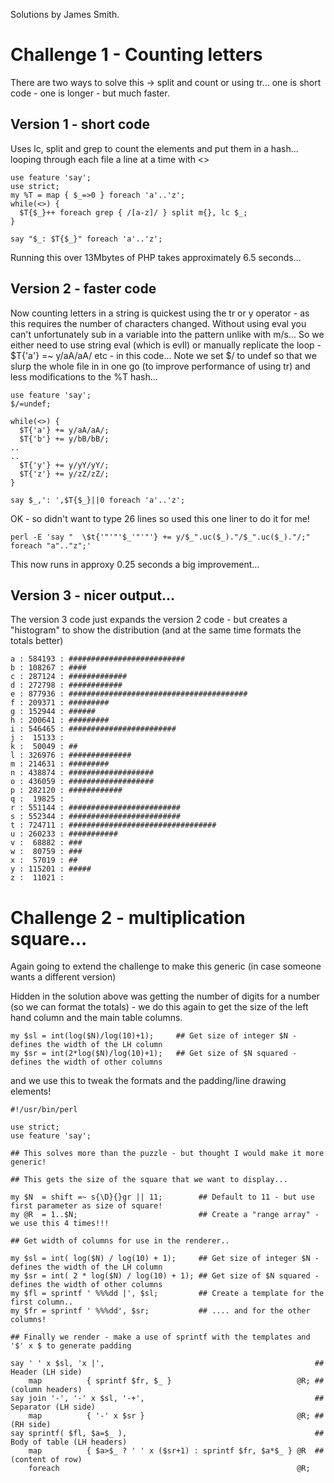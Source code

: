Solutions by James Smith.

# Challenge 1 - Counting letters

There are two ways to solve this -> split and count or using tr... one is short code - one is longer - but much faster.

## Version 1 - short code

Uses lc, split and grep to count the elements and put them in a hash... looping through each file a line at a time with <>

```
use feature 'say';
use strict;
my %T = map { $_=>0 } foreach 'a'..'z';
while(<>) {
  $T{$_}++ foreach grep { /[a-z]/ } split m{}, lc $_;
}

say "$_: $T{$_}" foreach 'a'..'z';
```

Running this over 13Mbytes of PHP takes approximately 6.5 seconds...

## Version 2 - faster code

Now counting letters in a string is quickest using the tr or y operator - as this requires the number of characters
changed. Without using eval you can't unfortunately sub in a variable into the pattern unlike with m/s... So we
either need to use string eval (which is evIl) or manually replicate the loop - $T{'a'} =~ y/aA/aA/ etc - in this
code... Note we set $/ to undef so that we slurp the whole file in in one go (to improve performance of using tr)
and less modifications to the %T hash...

```
use feature 'say';
$/=undef;

while(<>) {
  $T{'a'} += y/aA/aA/;
  $T{'b'} += y/bB/bB/;
..
..
  $T{'y'} += y/yY/yY/;
  $T{'z'} += y/zZ/zZ/;
}

say $_,': ',$T{$_}||0 foreach 'a'..'z';

```
OK - so didn't want to type 26 lines so used this one liner to do it for me!

```
perl -E 'say "  \$t{'"'"'$_'"'"'} += y/$_".uc($_)."/$_".uc($_)."/;" foreach "a".."z";' 
```

This now runs in approxy 0.25 seconds a big improvement...

## Version 3 - nicer output...

The version 3 code just expands the version 2 code - but creates a "histogram" to show the distribution (and at the same time formats the totals better)

```
a : 584193 : ##########################
b : 108267 : ####
c : 287124 : #############
d : 272798 : ############
e : 877936 : ########################################
f : 209371 : #########
g : 152944 : ######
h : 200641 : #########
i : 546465 : ########################
j :  15133 :
k :  50049 : ##
l : 326976 : ##############
m : 214631 : #########
n : 438874 : ###################
o : 436059 : ###################
p : 282120 : ############
q :  19825 :
r : 551144 : #########################
s : 552344 : #########################
t : 724711 : #################################
u : 260233 : ###########
v :  68882 : ###
w :  80759 : ###
x :  57019 : ##
y : 115201 : #####
z :  11021 :
```

# Challenge 2 - multiplication square...

Again going to extend the challenge to make this generic (in case someone wants a different version)

Hidden in the solution above was getting the number of digits for a number (so we can format the totals) - we do this again to get the size of the left hand column and the main table columns.

```
my $sl = int(log($N)/log(10)+1);     ## Get size of integer $N - defines the width of the LH column
my $sr = int(2*log($N)/log(10)+1);   ## Get size of $N squared - defines the width of other columns
```
and we use this to tweak the formats and the padding/line drawing elements!
```
#!/usr/bin/perl

use strict;
use feature 'say';

## This solves more than the puzzle - but thought I would make it more generic!

## This gets the size of the square that we want to display...

my $N  = shift =~ s{\D}{}gr || 11;        ## Default to 11 - but use first parameter as size of square!
my @R  = 1..$N;                           ## Create a "range array" - we use this 4 times!!!

## Get width of columns for use in the renderer..

my $sl = int( log($N) / log(10) + 1);     ## Get size of integer $N - defines the width of the LH column
my $sr = int( 2 * log($N) / log(10) + 1); ## Get size of $N squared - defines the width of other columns
my $fl = sprintf ' %%%dd |', $sl;         ## Create a template for the first column..
my $fr = sprintf ' %%%dd', $sr;           ## .... and for the other columns!

## Finally we render - make a use of sprintf with the templates and '$' x $ to generate padding

say ' ' x $sl, 'x |',                                               ## Header (LH side)
    map          { sprintf $fr, $_ }                            @R; ##        (column headers)
say join '-', '-' x $sl, '-+',                                      ## Separator (LH side)
    map          { '-' x $sr }                                  @R; ##           (RH side)
say sprintf( $fl, $a=$_ ),                                          ## Body of table (LH headers)
    map          { $a>$_ ? ' ' x ($sr+1) : sprintf $fr, $a*$_ } @R  ##               (content of row)
    foreach                                                     @R;
```
